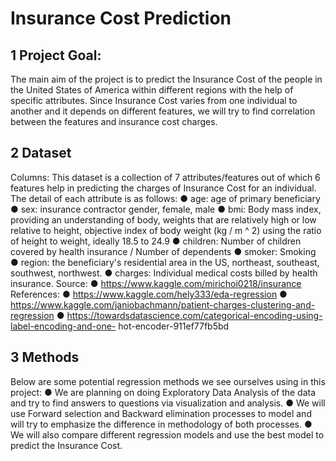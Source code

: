 # Insurance Cost Prediction
## 1 Project Goal:
The main aim of the project is to predict the Insurance Cost of the people in the United States of America within different regions with the help of specific attributes. Since Insurance Cost varies from one individual to another and it depends on different features, we will try to find correlation between the features and insurance cost charges.

## 2 Dataset
Columns:
This dataset is a collection of 7 attributes/features out of which 6 features help in predicting the charges of Insurance Cost for an individual. The detail of each attribute is as follows:
● age: age of primary beneficiary
● sex: insurance contractor gender, female, male
● bmi: Body mass index, providing an understanding of body, weights that are relatively
high or low relative to height,
objective index of body weight (kg / m ^ 2) using the ratio of height to weight, ideally 18.5 to 24.9
● children: Number of children covered by health insurance / Number of dependents
● smoker: Smoking
● region: the beneficiary's residential area in the US, northeast, southeast, southwest,
northwest.
● charges: Individual medical costs billed by health insurance.
Source:
● https://www.kaggle.com/mirichoi0218/insurance
References:
● https://www.kaggle.com/hely333/eda-regression
● https://www.kaggle.com/janiobachmann/patient-charges-clustering-and-regression
● https://towardsdatascience.com/categorical-encoding-using-label-encoding-and-one-
hot-encoder-911ef77fb5bd

## 3 Methods
Below are some potential regression methods we see ourselves using in this project:
● We are planning on doing Exploratory Data Analysis of the data and try to find answers to questions via visualization and analysis.
● We will use Forward selection and Backward elimination processes to model and will try to emphasize the difference in methodology of both processes.
● We will also compare different regression models and use the best model to predict the Insurance Cost.
